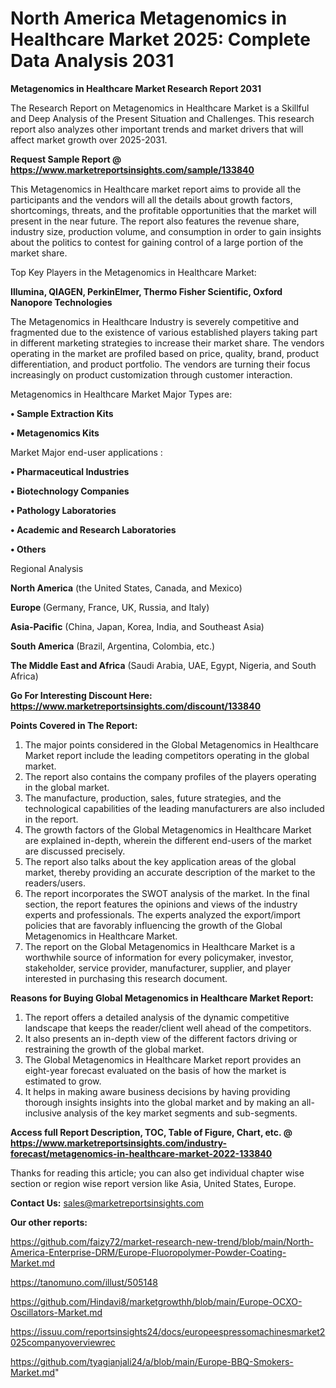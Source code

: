 # North America Metagenomics in Healthcare Market 2025: Complete Data Analysis 2031

<strong>Metagenomics in Healthcare Market Research Report 2031</strong>

The Research Report on Metagenomics in Healthcare Market is a Skillful and Deep Analysis of the Present Situation and Challenges. This research report also analyzes other important trends and market drivers that will affect market growth over 2025-2031.

<strong>Request Sample Report @ <a href=https://www.marketreportsinsights.com/sample/133840>https://www.marketreportsinsights.com/sample/133840</a></strong>

This Metagenomics in Healthcare market report aims to provide all the participants and the vendors will all the details about growth factors, shortcomings, threats, and the profitable opportunities that the market will present in the near future. The report also features the revenue share, industry size, production volume, and consumption in order to gain insights about the politics to contest for gaining control of a large portion of the market share.

Top Key Players in the Metagenomics in Healthcare Market:

<strong>Illumina, QIAGEN, PerkinElmer, Thermo Fisher Scientific, Oxford Nanopore Technologies</strong>

The Metagenomics in Healthcare Industry is severely competitive and fragmented due to the existence of various established players taking part in different marketing strategies to increase their market share. The vendors operating in the market are profiled based on price, quality, brand, product differentiation, and product portfolio. The vendors are turning their focus increasingly on product customization through customer interaction.

Metagenomics in Healthcare Market Major Types are:

<strong>• Sample Extraction Kits

• Metagenomics Kits</strong>

Market Major end-user applications :

<strong>• Pharmaceutical Industries

• Biotechnology Companies

• Pathology Laboratories

• Academic and Research Laboratories

• Others</strong>

Regional Analysis

</u><strong><b>North America</b></strong> (the United States, Canada, and Mexico)

<strong><b>Europe </b></strong>(Germany, France, UK, Russia, and Italy)

<strong><b>Asia-Pacific</b></strong> (China, Japan, Korea, India, and Southeast Asia)

<strong><b>South America</b></strong> (Brazil, Argentina, Colombia, etc.)

<strong><b>The Middle East and Africa</b></strong> (Saudi Arabia, UAE, Egypt, Nigeria, and South Africa)

<strong>Go For Interesting Discount Here: <a href=https://www.marketreportsinsights.com/discount/133840>https://www.marketreportsinsights.com/discount/133840</a></strong>

<strong>Points Covered in The Report:</strong>
<ol>
  <li>The major points considered in the Global Metagenomics in Healthcare Market report include the leading competitors operating in the global market.</li>
  <li>The report also contains the company profiles of the players operating in the global market.</li>
  <li>The manufacture, production, sales, future strategies, and the technological capabilities of the leading manufacturers are also included in the report.</li>
  <li>The growth factors of the Global Metagenomics in Healthcare Market are explained in-depth, wherein the different end-users of the market are discussed precisely.</li>
  <li>The report also talks about the key application areas of the global market, thereby providing an accurate description of the market to the readers/users.</li>
  <li>The report incorporates the SWOT analysis of the market. In the final section, the report features the opinions and views of the industry experts and professionals. The experts analyzed the export/import policies that are favorably influencing the growth of the Global Metagenomics in Healthcare Market.</li>
  <li>The report on the Global Metagenomics in Healthcare Market is a worthwhile source of information for every policymaker, investor, stakeholder, service provider, manufacturer, supplier, and player interested in purchasing this research document.</li>
</ol>
<strong>Reasons for Buying Global Metagenomics in Healthcare Market Report:</strong>

<ol>
  <li>The report offers a detailed analysis of the dynamic competitive landscape that keeps the reader/client well ahead of the competitors.</li>
  <li>It also presents an in-depth view of the different factors driving or restraining the growth of the global market.</li>
  <li>The Global Metagenomics in Healthcare Market report provides an eight-year forecast evaluated on the basis of how the market is estimated to grow.</li>
  <li>It helps in making aware business decisions by having providing thorough insights insights into the global market and by making an all-inclusive analysis of the key market segments and sub-segments.</li>
</ol>
<strong>Access full Report Description, TOC, Table of Figure, Chart, etc. @ <a href=https://www.marketreportsinsights.com/industry-forecast/metagenomics-in-healthcare-market-2022-133840>https://www.marketreportsinsights.com/industry-forecast/metagenomics-in-healthcare-market-2022-133840</a></strong>


Thanks for reading this article; you can also get individual chapter wise section or region wise report version like Asia, United States, Europe.

<strong>Contact Us:</strong>
sales@marketreportsinsights.com

<strong>Our other reports:</strong>

<a href=https://github.com/faizy72/market-research-new-trend/blob/main/North-America-Enterprise-DRM/Europe-Fluoropolymer-Powder-Coating-Market.md>https://github.com/faizy72/market-research-new-trend/blob/main/North-America-Enterprise-DRM/Europe-Fluoropolymer-Powder-Coating-Market.md</a>

<a href=https://tanomuno.com/illust/505148>https://tanomuno.com/illust/505148</a>

<a href=https://github.com/Hindavi8/marketgrowthh/blob/main/Europe-OCXO-Oscillators-Market.md>https://github.com/Hindavi8/marketgrowthh/blob/main/Europe-OCXO-Oscillators-Market.md</a>

<a href=https://issuu.com/reportsinsights24/docs/europeespressomachinesmarket2025companyoverviewrec>https://issuu.com/reportsinsights24/docs/europeespressomachinesmarket2025companyoverviewrec</a>

<a href=https://github.com/tyagianjali24/a/blob/main/Europe-BBQ-Smokers-Market.md>https://github.com/tyagianjali24/a/blob/main/Europe-BBQ-Smokers-Market.md</a>"
